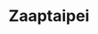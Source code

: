 ---
title: "Zaaptaipei"
description: "Zaaptaipei"
layout: shop
keywords:
  - 美食競賽
  - 台灣美食
  - 美食精選
datePublished: "2025-06-30"
dateModified: "2025-07-02"
city: "台北市"
district: "信義區"
address: "110台北市信義區吳興街345巷6號"
phone: "0227201148"
geo: "25.02675105456895, 121.56631872872735"
google_map: "https://maps.app.goo.gl/wDBuepocW8tyz51E9"
footinder: "https://footinder.com.tw/%e5%8f%b0%e5%8c%97%e5%b8%82%e4%bf%a1%e7%be%a9%e5%8d%80/168894/"
official: "https://www.facebook.com/zaaptaipei"
award:
  - name: "500盤"
    year: "2024"
    entries:
      - dishes:
          - "香料炸雞翅"

---